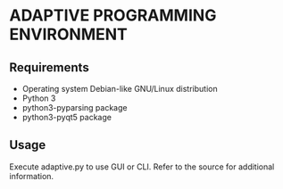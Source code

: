 ADAPTIVE PROGRAMMING ENVIRONMENT
================================
Requirements
------------
* Operating system Debian-like GNU/Linux distribution
* Python 3
* python3-pyparsing package
* python3-pyqt5 package

Usage
------------
Execute adaptive.py to use GUI or CLI. Refer to the source for additional information.
